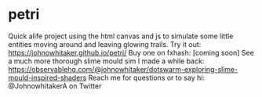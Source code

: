 # petri
Quick alife project using the html canvas and js to simulate some little entities moving around and leaving glowing trails. 
Try it out: https://johnowhitaker.github.io/petri/
Buy one on fxhash: [coming soon]
See a much more thorough slime mould sim I made a while back: https://observablehq.com/@johnowhitaker/dotswarm-exploring-slime-mould-inspired-shaders
Reach me for questions or to say hi: @JohnowhitakerA on Twitter
